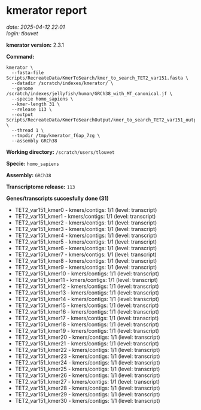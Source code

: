 # kmerator report
*date: 2025-04-12 22:01*  
*login: tlouvet*

**kmerator version:** 2.3.1

**Command:**

```
kmerator \
  --fasta-file Scripts/RecreateData/KmerToSearch/kmer_to_search_TET2_var151.fasta \
  --datadir /scratch/indexes/kmerator/ \
  --genome /scratch/indexes/jellyfish/human/GRCh38_with_MT_canonical.jf \
  --specie homo_sapiens \
  --kmer-length 31 \
  --release 113 \
  --output Scripts/RecreateData/KmerToSearchOutput/kmer_to_search_TET2_var151_output \
  --thread 1 \
  --tmpdir /tmp/kmerator_f6ap_7zg \
  --assembly GRCh38
```

**Working directory:** `/scratch/users/tlouvet`

**Specie:** `homo_sapiens`

**Assembly:** `GRCh38`

**Transcriptome release:** `113`

**Genes/transcripts succesfully done (31)**

- TET2_var151_kmer0 - kmers/contigs: 1/1 (level: transcript)
- TET2_var151_kmer1 - kmers/contigs: 1/1 (level: transcript)
- TET2_var151_kmer2 - kmers/contigs: 1/1 (level: transcript)
- TET2_var151_kmer3 - kmers/contigs: 1/1 (level: transcript)
- TET2_var151_kmer4 - kmers/contigs: 1/1 (level: transcript)
- TET2_var151_kmer5 - kmers/contigs: 1/1 (level: transcript)
- TET2_var151_kmer6 - kmers/contigs: 1/1 (level: transcript)
- TET2_var151_kmer7 - kmers/contigs: 1/1 (level: transcript)
- TET2_var151_kmer8 - kmers/contigs: 1/1 (level: transcript)
- TET2_var151_kmer9 - kmers/contigs: 1/1 (level: transcript)
- TET2_var151_kmer10 - kmers/contigs: 1/1 (level: transcript)
- TET2_var151_kmer11 - kmers/contigs: 1/1 (level: transcript)
- TET2_var151_kmer12 - kmers/contigs: 1/1 (level: transcript)
- TET2_var151_kmer13 - kmers/contigs: 1/1 (level: transcript)
- TET2_var151_kmer14 - kmers/contigs: 1/1 (level: transcript)
- TET2_var151_kmer15 - kmers/contigs: 1/1 (level: transcript)
- TET2_var151_kmer16 - kmers/contigs: 1/1 (level: transcript)
- TET2_var151_kmer17 - kmers/contigs: 1/1 (level: transcript)
- TET2_var151_kmer18 - kmers/contigs: 1/1 (level: transcript)
- TET2_var151_kmer19 - kmers/contigs: 1/1 (level: transcript)
- TET2_var151_kmer20 - kmers/contigs: 1/1 (level: transcript)
- TET2_var151_kmer21 - kmers/contigs: 1/1 (level: transcript)
- TET2_var151_kmer22 - kmers/contigs: 1/1 (level: transcript)
- TET2_var151_kmer23 - kmers/contigs: 1/1 (level: transcript)
- TET2_var151_kmer24 - kmers/contigs: 1/1 (level: transcript)
- TET2_var151_kmer25 - kmers/contigs: 1/1 (level: transcript)
- TET2_var151_kmer26 - kmers/contigs: 1/1 (level: transcript)
- TET2_var151_kmer27 - kmers/contigs: 1/1 (level: transcript)
- TET2_var151_kmer28 - kmers/contigs: 1/1 (level: transcript)
- TET2_var151_kmer29 - kmers/contigs: 1/1 (level: transcript)
- TET2_var151_kmer30 - kmers/contigs: 1/1 (level: transcript)

